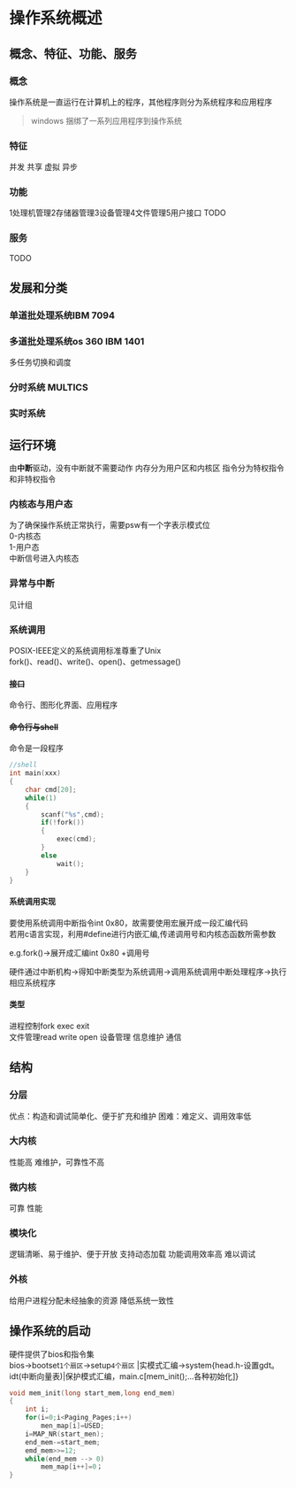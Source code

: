 # 操作系统概述
## 概念、特征、功能、服务
### 概念
操作系统是一直运行在计算机上的程序，其他程序则分为系统程序和应用程序
>windows 捆绑了一系列应用程序到操作系统
### 特征
并发 共享 虚拟 异步
### 功能
1处理机管理2存储器管理3设备管理4文件管理5用户接口
TODO 
### 服务

TODO     
## 发展和分类
### 单道批处理系统IBM 7094
### 多道批处理系统os 360 IBM 1401
多任务切换和调度
### 分时系统 MULTICS
### 实时系统
## 运行环境
由**中断**驱动，没有中断就不需要动作
内存分为用户区和内核区
指令分为特权指令和非特权指令
### 内核态与用户态
为了确保操作系统正常执行，需要psw有一个字表示模式位   
0-内核态  
1-用户态  
中断信号进入内核态
### 异常与中断
见计组
### 系统调用
POSIX-IEEE定义的系统调用标准尊重了Unix  
fork()、read()、write()、open()、getmessage()  
#### ~~接口~~
命令行、图形化界面、应用程序
#### ~~命令行与shell~~
命令是一段程序
```c
//shell
int main(xxx)
{
    char cmd[20];
    while(1)
    {
        scanf("%s",cmd);
        if(!fork())
        {
            exec(cmd);
        }
        else
            wait();
    }
}
```
#### 系统调用实现
要使用系统调用中断指令int 0x80，故需要使用宏展开成一段汇编代码  
若用c语言实现，利用#define进行内嵌汇编,传递调用号和内核态函数所需参数

e.g.fork()→展开成汇编int 0x80 +调用号

硬件通过中断机构→得知中断类型为系统调用→调用系统调用中断处理程序→执行相应系统程序
#### 类型
进程控制fork exec exit  
文件管理read write open
设备管理
信息维护
通信
## 结构
### 分层
优点：构造和调试简单化、便于扩充和维护
困难：难定义、调用效率低
### 大内核
性能高
难维护，可靠性不高
### 微内核
可靠
性能
### 模块化
逻辑清晰、易于维护、便于开放
支持动态加载
功能调用效率高 
难以调试 
### 外核
给用户进程分配未经抽象的资源
降低系统一致性
## 操作系统的启动
硬件提供了bios和指令集  
bios→bootset`1个扇区`→setup`4个扇区` |实模式汇编→system{head.h-设置gdt。idt(中断向量表)|保护模式汇编，main.c[mem_init();...各种初始化]} 
```c
void mem_init(long start_mem,long end_mem)
{
    int i;
    for(i=0;i<Paging_Pages;i++)
        men_map[i]=USED;
    i=MAP_NR(start_men);
    end_mem-=start_mem;
    emd_mem>>=12;
    while(end_mem --> 0)
        mem_map[i++]=0；
}

```
